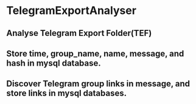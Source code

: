 # TelegramExportAnalyser
  ## Analyse Telegram Export Folder(TEF)
  ## Store time, group_name, name, message, and hash in mysql database.
  ## Discover Telegram group links in message, and store links in mysql databases.

